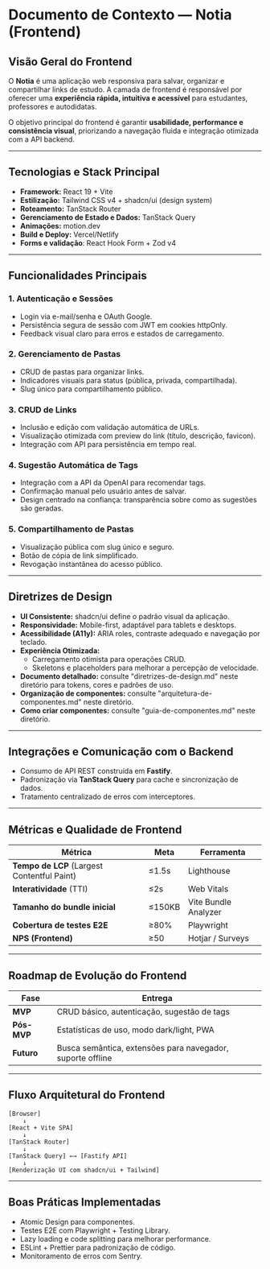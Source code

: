 # Documento de Contexto — Notia (Frontend)

## Visão Geral do Frontend

O **Notia** é uma aplicação web responsiva para salvar, organizar e compartilhar links de estudo. A camada de frontend é responsável por oferecer uma **experiência rápida, intuitiva e acessível** para estudantes, professores e autodidatas.

O objetivo principal do frontend é garantir **usabilidade, performance e consistência visual**, priorizando a navegação fluida e integração otimizada com a API backend.

---

## Tecnologias e Stack Principal

- **Framework:** React 19 + Vite
- **Estilização:** Tailwind CSS v4 + shadcn/ui (design system)
- **Roteamento:** TanStack Router
- **Gerenciamento de Estado e Dados:** TanStack Query
- **Animações:** motion.dev
- **Build e Deploy:** Vercel/Netlify
- **Forms e validação**: React Hook Form + Zod v4

---

## Funcionalidades Principais

### 1. Autenticação e Sessões

- Login via e-mail/senha e OAuth Google.
- Persistência segura de sessão com JWT em cookies httpOnly.
- Feedback visual claro para erros e estados de carregamento.

### 2. Gerenciamento de Pastas

- CRUD de pastas para organizar links.
- Indicadores visuais para status (pública, privada, compartilhada).
- Slug único para compartilhamento público.

### 3. CRUD de Links

- Inclusão e edição com validação automática de URLs.
- Visualização otimizada com preview do link (título, descrição, favicon).
- Integração com API para persistência em tempo real.

### 4. Sugestão Automática de Tags

- Integração com a API da OpenAI para recomendar tags.
- Confirmação manual pelo usuário antes de salvar.
- Design centrado na confiança: transparência sobre como as sugestões são geradas.

### 5. Compartilhamento de Pastas

- Visualização pública com slug único e seguro.
- Botão de cópia de link simplificado.
- Revogação instantânea do acesso público.

---

## Diretrizes de Design

- **UI Consistente:** shadcn/ui define o padrão visual da aplicação.
- **Responsividade:** Mobile-first, adaptável para tablets e desktops.
- **Acessibilidade (A11y):** ARIA roles, contraste adequado e navegação por teclado.
- **Experiência Otimizada:**
  - Carregamento otimista para operações CRUD.
  - Skeletons e placeholders para melhorar a percepção de velocidade.
- **Documento detalhado:** consulte "diretrizes-de-design.md" neste diretório para tokens, cores e padrões de uso.
- **Organização de componentes:** consulte "arquitetura-de-componentes.md" neste diretório.
- **Como criar componentes:** consulte "guia-de-componentes.md" neste diretório.

---

## Integrações e Comunicação com o Backend

- Consumo de API REST construída em **Fastify**.
- Padronização via **TanStack Query** para cache e sincronização de dados.
- Tratamento centralizado de erros com interceptores.

---

## Métricas e Qualidade de Frontend

| Métrica                                     | Meta   | Ferramenta           |
| ------------------------------------------- | ------ | -------------------- |
| **Tempo de LCP** (Largest Contentful Paint) | ≤1.5s  | Lighthouse           |
| **Interatividade** (TTI)                    | ≤2s    | Web Vitals           |
| **Tamanho do bundle inicial**               | ≤150KB | Vite Bundle Analyzer |
| **Cobertura de testes E2E**                 | ≥80%   | Playwright           |
| **NPS (Frontend)**                          | ≥50    | Hotjar / Surveys     |

---

## Roadmap de Evolução do Frontend

| Fase        | Entrega                                                    |
| ----------- | ---------------------------------------------------------- |
| **MVP**     | CRUD básico, autenticação, sugestão de tags                |
| **Pós-MVP** | Estatísticas de uso, modo dark/light, PWA                  |
| **Futuro**  | Busca semântica, extensões para navegador, suporte offline |

---

## Fluxo Arquitetural do Frontend

```
[Browser]
    ↓
[React + Vite SPA]
    ↓
[TanStack Router]
    ↓
[TanStack Query] ←→ [Fastify API]
    ↓
[Renderização UI com shadcn/ui + Tailwind]
```

---

## Boas Práticas Implementadas

- Atomic Design para componentes.
- Testes E2E com Playwright + Testing Library.
- Lazy loading e code splitting para melhorar performance.
- ESLint + Prettier para padronização de código.
- Monitoramento de erros com Sentry.
